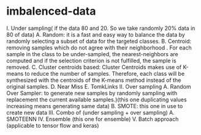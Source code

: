 # imbalenced-data


I.	Under sampling( if the data 80 and 20. So we take randomly 20% data in 80 of data)
        A.	Random:
         it is a fast and easy way to balance the data by randomly selecting a subset of data for the targeted classes.
        B.	Centroid:
        removing samples which do not agree  with their neighborhood . For each sample in the class to be under-sampled, the nearest-neighbors are computed and if the selection criterion is not fulfilled, the sample is removed.
        C.	Cluster centroids based: 
        Cluster Centroids makes use of K-means to reduce the number of samples. Therefore, each class will be synthesized with the centroids of the K-means method instead of the original samples.
        D.	Near Miss
        E.	TomkLinks
II.	Over sampling
        A.	Random Over Sampler:
        to generate new samples by randomly sampling with replacement the current available samples.)(this one duplicating values increasing means generating same data)
        B.	SMOTE:
        this one in use to create new data
III.	Combo of (under sampling + over sampling)
        A.	SMOTEENN
IV.	Ensemble (this one for ensemble)
V.	Batch approach (applicable to  tensor flow and keras)

